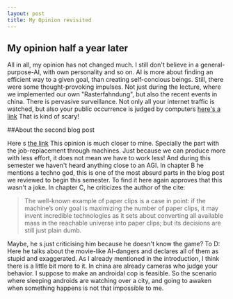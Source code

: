 ```yaml
---
layout: post
title: My Opinion revisited
---
```


My opinion half a year later
---------
All in all, my opinion has not changed much. I still don't believe in a general-purpose-AI, with own personality and so on. AI is more about finding an efficient way to a given goal, than creating self-concious beings.
Still, there were some thought-provoking impulses. Not just during the lecture, where we implemented our own "Rasterfahndung", but also the recent events in china. There is pervasive surveillance. Not only all your internet traffic is watched, but also your public occurrence is judged by computers [here's a link](https://www.golem.de/news/china-die-aaa-buerger-1712-131477.html)
That is kind of scary!

##About the second blog post

Here s [the link](http://rodneybrooks.com/the-seven-deadly-sins-of-predicting-the-future-of-ai/)
This opinion is much closer to mine. Specially the part with the job-replacement through machines. Just because we can produce more with less effort, it does not mean we have to work less! And during this semester we haven't heard anything close to an AGI. In chapter B he mentions a techno god, this is one of the most absurd parts in the blog post we reviewed to begin this semester. To find it here again approves that this wasn't a joke.
In chapter C, he criticizes the author of the cite:

>The well-known example of paper clips is a case in point: if the machine’s only goal is maximizing the number of paper clips, it may invent incredible technologies as it sets about converting all available mass in the reachable universe into paper clips; but its decisions are still just plain dumb.

Maybe, he s just criticising him because he doesn't know the game?
To D:
Here he talks about the movie-like AI-dangers and declares all of them as stupid and exaggerated. As I already mentioned in the introduction, I think there is a little bit more to it. In china are already cameras who judge your behavior. I suppose to make an androidal cop is feasible. So the scenario where sleeping androids are watching over a city, and going to awaken when something happens is not that impossible to me.

